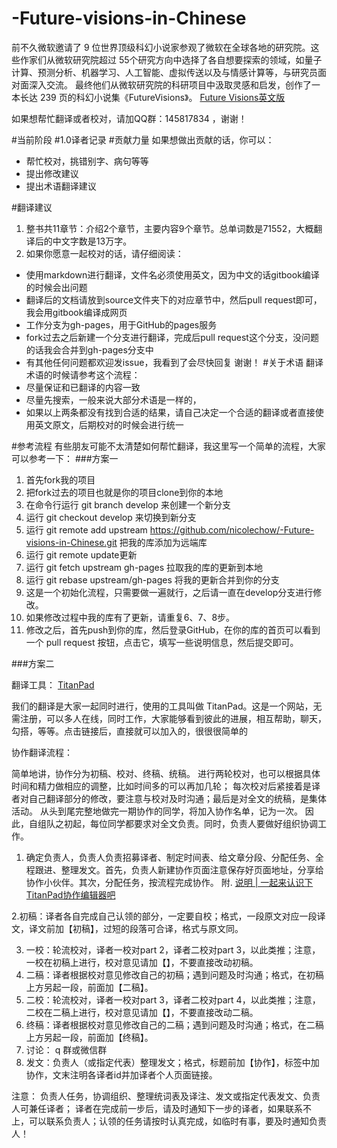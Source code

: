 # -Future-visions-in-Chinese
前不久微软邀请了 9 位世界顶级科幻小说家参观了微软在全球各地的研究院。这些作家们从微软研究院超过 55个研究方向中选择了各自想要探索的领域，如量子计算、预测分析、机器学习、人工智能、虚拟传送以及与情感计算等，与研究员面对面深入交流。
最终他们从微软研究院的科研项目中汲取灵感和启发，创作了一本长达 239 页的科幻小说集《FutureVisions》。
[Future Visions英文版](http://news.microsoft.com/futurevisions/?from=singlemessage&isappinstalled=0)

如果想帮忙翻译或者校对，请加QQ群：145817834 ，谢谢！

#当前阶段
#1.0译者记录
#贡献力量
如果想做出贡献的话，你可以：

* 帮忙校对，挑错别字、病句等等
* 提出修改建议
* 提出术语翻译建议

#翻译建议
1. 整书共11章节：介绍2个章节，主要内容9个章节。总单词数是71552，大概翻译后的中文字数是13万字。
2. 如果你愿意一起校对的话，请仔细阅读：
* 使用markdown进行翻译，文件名必须使用英文，因为中文的话gitbook编译的时候会出问题
* 翻译后的文档请放到source文件夹下的对应章节中，然后pull request即可，我会用gitbook编译成网页
* 工作分支为gh-pages，用于GitHub的pages服务
* fork过去之后新建一个分支进行翻译，完成后pull request这个分支，没问题的话我会合并到gh-pages分支中
* 有其他任何问题都欢迎发issue，我看到了会尽快回复
谢谢！
#关于术语
翻译术语的时候请参考这个流程：
* 尽量保证和已翻译的内容一致
* 尽量先搜索，一般来说大部分术语是一样的，
* 如果以上两条都没有找到合适的结果，请自己决定一个合适的翻译或者直接使用英文原文，后期校对的时候会进行统一

#参考流程
有些朋友可能不太清楚如何帮忙翻译，我这里写一个简单的流程，大家可以参考一下：
###方案一
1. 首先fork我的项目
2. 把fork过去的项目也就是你的项目clone到你的本地
3. 在命令行运行 git branch develop 来创建一个新分支
4. 运行 git checkout develop 来切换到新分支
5. 运行 git remote add upstream https://github.com/nicolechow/-Future-visions-in-Chinese.git 把我的库添加为远端库
6. 运行 git remote update更新
7. 运行 git fetch upstream gh-pages 拉取我的库的更新到本地
8. 运行 git rebase upstream/gh-pages 将我的更新合并到你的分支
9. 这是一个初始化流程，只需要做一遍就行，之后请一直在develop分支进行修改。
10. 如果修改过程中我的库有了更新，请重复6、7、8步。
11. 修改之后，首先push到你的库，然后登录GitHub，在你的库的首页可以看到一个 pull request 按钮，点击它，填写一些说明信息，然后提交即可。

###方案二

翻译工具： [TitanPad](https://titanpad.com/)

我们的翻译是大家一起同时进行，使用的工具叫做 TitanPad。这是一个网站，无需注册，可以多人在线，同时工作，大家能够看到彼此的进展，相互帮助，聊天，勾搭，等等。点击链接后，直接就可以加入的，很很很简单的

协作翻译流程：

简单地讲，协作分为初稿、校对、终稿、统稿。 
进行两轮校对，也可以根据具体时间和精力做相应的调整，比如时间多的可以再加几轮；
每次校对后紧接着是译者对自己翻译部分的修改，要注意与校对及时沟通；最后是对全文的统稿，是集体活动。 从头到尾完整地做完一期协作的同学，将加入协作名单，记为一次。
因此，自组队之初起，每位同学都要求对全文负责。同时，负责人要做好组织协调工作。

1. 确定负责人，负责人负责招募译者、制定时间表、给文章分段、分配任务、全程跟进、整理发文。首先，负责人新建协作页面注意保存好页面地址，分享给协作小伙伴。其次，分配任务，按流程完成协作。 附. [说明 | 一起来认识下TitanPad协作编辑器吧](http://article.yeeyan.org/view/199302/390523)

2.初稿：译者各自完成自己认领的部分，一定要自校；格式，一段原文对应一段译文，译文前加【初稿】，过短的段落可合译，格式与原文同。

3. 一校：轮流校对，译者一校对part 2，译者二校对part 3，以此类推；注意，一校在初稿上进行，校对意见请加【】，不要直接改动初稿。
4. 二稿：译者根据校对意见修改自己的初稿；遇到问题及时沟通；格式，在初稿上方另起一段，前面加【二稿】。
5. 二校：轮流校对，译者一校对part 3，译者二校对part 4，以此类推；注意，二校在二稿上进行，校对意见请加【】，不要直接改动二稿。
6. 终稿：译者根据校对意见修改自己的二稿；遇到问题及时沟通；格式，在二稿上方另起一段，前面加【终稿】。
7. 讨论： q 群或微信群
8. 发文：负责人（或指定代表）整理发文；格式，标题前加【协作】，标签中加 协作，文末注明各译者id并加译者个人页面链接。

注意： 负责人任务，协调组织、整理统词表及译注、发文或指定代表发文、负责人可兼任译者； 译者在完成前一步后，请及时通知下一步的译者，如果联系不上，可以联系负责人；认领的任务请按时认真完成，如临时有事，要及时通知负责人！
